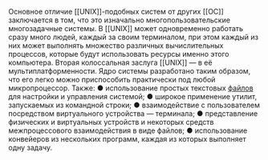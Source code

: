 Основное отличие [[UNIX]]-подобных систем от других [[ОС]] заключается в том, что это изначально многопользовательские многозадачные системы. В [[UNIX]] может одновременно работать сразу много людей, каждый за своим терминалом, при этом каждый из них может выполнять множество различных вычислительных процессов, которые будут использовать ресурсы именно этого компьютера.
Вторая колоссальная заслуга [[UNIX]] — в её мультиплатформенности. Ядро системы разработано таким образом, что его легко можно приспособить практически под любой микропроцессор.
Также:
●	использование простых текстовых [файлов](файлы) для настройки и управления системой;
●	 широкое применение утилит, запускаемых из командной строки;
●	 взаимодействие с пользователем посредством виртуального устройства — терминала;
●	 представление физических и виртуальных устройств и некоторых средств межпроцессового взаимодействия в виде файлов;
●	 использование конвейеров из нескольких программ, каждая из которых выполняет одну задачу.